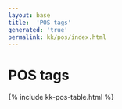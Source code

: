 ```yaml
---
layout: base
title:  'POS tags'
generated: 'true'
permalink: kk/pos/index.html
---
```


# POS tags

{% include kk-pos-table.html %}
